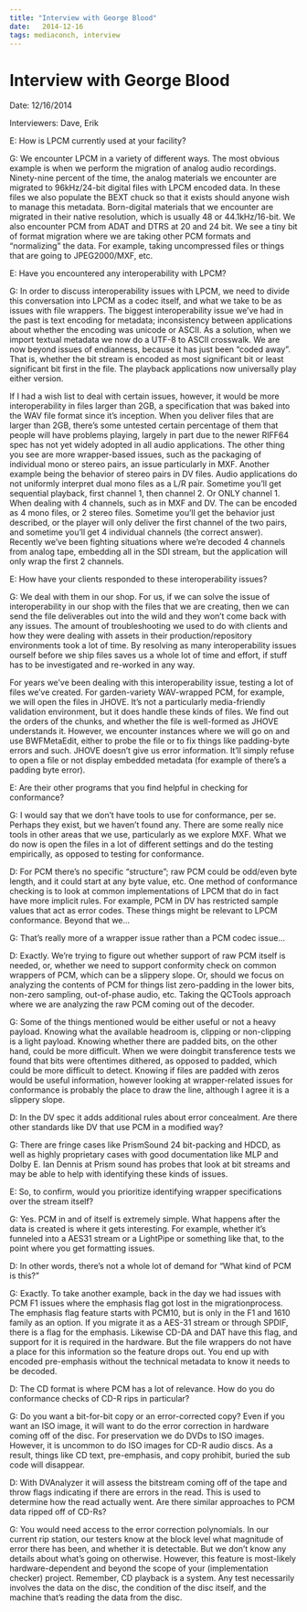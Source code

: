 ```yaml
---
title: "Interview with George Blood"
date:   2014-12-16
tags: mediaconch, interview
---
```


# Interview with George Blood

Date: 12/16/2014

Interviewers: Dave, Erik

E: How is LPCM currently used at your facility?

G: We encounter LPCM in a variety of different ways. The most obvious example is when we perform the migration of analog audio recordings. Ninety-nine percent of the time, the analog materials we encounter are migrated to 96kHz/24-bit digital files with LPCM encoded data. In these files we also populate the BEXT chuck so that it exists should anyone wish to manage this metadata. Born-digital materials that we encounter are migrated in their native resolution, which is usually 48 or 44.1kHz/16-bit. We also encounter PCM from ADAT and DTRS at 20 and 24 bit. We see a tiny bit of format migration where we are taking other PCM formats and “normalizing” the data. For example, taking uncompressed files or things that are going to JPEG2000/MXF, etc.

E: Have you encountered any interoperability with LPCM?

G: In order to discuss interoperability issues with LPCM, we need to divide this conversation into LPCM as a codec itself, and what we take to be as issues with file wrappers. The biggest interoperability issue we’ve had in the past is text encoding for metadata; inconsistency between applications about whether the encoding was unicode or ASCII. As a solution, when we import textual metadata we now do a UTF-8 to ASCII crosswalk. We are now beyond issues of endianness, because it has just been “coded away”. That is, whether the bit stream is encoded as most significant bit or least significant bit first in the file. The playback applications now universally play either version.

If I had a wish list to deal with certain issues, however, it would be more interoperability in files larger than 2GB, a specification that was baked into the WAV file format since it’s inception. When you deliver files that are larger than 2GB, there’s some untested certain percentage of them that people will have problems playing, largely in part due to the newer RIFF64 spec has not yet widely adopted in all audio applications. The other thing you see are more wrapper-based issues, such as the packaging of individual mono or stereo pairs, an issue particularly in MXF. Another example being the behavior of stereo pairs in DV files. Audio applications do not uniformly interpret dual mono files as a L/R pair. Sometime you’ll get sequential playback, first channel 1, then channel 2. Or ONLY channel 1. When dealing with 4 channels, such as in MXF and DV.  The can be encoded as 4 mono files, or 2 stereo files. Sometime you’ll get the behavior just described, or the player will only deliver the first channel of the two pairs, and sometime you’ll get 4 individual channels (the correct answer).  Recently we’ve been fighting situations where we’re decoded 4 channels from analog tape, embedding all in the SDI stream, but the application will only wrap the first 2 channels.

E: How have your clients responded to these interoperability issues?

G: We deal with them in our shop. For us, if we can solve the issue of interoperability in our shop with the files that we are creating, then we can send the file deliverables out into the wild and they won’t come back with any issues. The amount of troubleshooting we used  to do with clients and how they were dealing with assets in their production/repository environments took a lot of time. By resolving as many interoperability issues ourself before we ship files saves us a whole lot of time and effort, if stuff has to be investigated and re-worked in any way.

For years we’ve been dealing with this interoperability issue, testing a lot of files we’ve created. For garden-variety WAV-wrapped PCM, for example, we will open the files in JHOVE. It’s not a particularly media-friendly validation environment, but it does handle these kinds of files. We find out the orders of the chunks, and whether the file is well-formed as JHOVE understands it. However, we encounter instances where we will go on and use BWFMetaEdit, either to probe the file or to fix things like padding-byte errors and such. JHOVE doesn’t give us error information. It’ll simply refuse to open a file or not display embedded metadata (for example of there’s a padding byte error).

E: Are their other programs that you find helpful in checking for conformance?

G: I would say that we don’t have tools to use for conformance, per se. Perhaps they exist, but we haven’t found any. There are some really nice tools in other areas that we use, particularly as we explore MXF. What we do now is open the files in a lot of different settings and do the testing empirically, as opposed to testing for conformance.

D: For PCM there’s no specific “structure”; raw PCM could be odd/even byte length, and it could start at any byte value, etc. One method of conformance checking is to look at common implementations of LPCM that do in fact have more implicit rules. For example, PCM in DV has restricted sample values that act as error codes. These things might be relevant to LPCM conformance. Beyond that we…

G: That’s really more of a wrapper issue rather than a PCM codec issue…

D: Exactly. We’re trying to figure out whether support of raw PCM itself is needed, or, whether we need to support conformity check on common wrappers of PCM, which can be a slippery slope. Or, should we focus on analyzing the contents of PCM for things list zero-padding in the lower bits, non-zero sampling, out-of-phase audio, etc. Taking the QCTools approach where we are analyzing the raw PCM coming out of the decoder.

G: Some of the things mentioned would be either useful or not a heavy payload. Knowing what the available headroom is, clipping or non-clipping is a light payload. Knowing whether there are padded bits, on the other hand, could be more difficult. When we were doingbit transference tests we found that bits were oftentimes dithered, as opposed to padded, which could be more difficult to detect. Knowing if files are padded with zeros would be useful information, however looking at wrapper-related issues for conformance is probably the place to draw the line, although I agree it is a slippery slope.

D: In the DV spec it adds additional rules about error concealment. Are there other standards like DV that use PCM in a modified way?

G: There are fringe cases like PrismSound 24 bit-packing and HDCD, as well as highly proprietary cases with good documentation like MLP and Dolby E. Ian Dennis at Prism sound has probes that look at bit streams and may be able to help with identifying these kinds of issues.

E: So, to confirm, would you prioritize identifying wrapper specifications over the stream itself?

G: Yes. PCM in and of itself is extremely simple. What happens after the data is created is where it gets interesting. For example, whether it’s funneled into a AES31 stream or a LightPipe or something like that, to the point where you get formatting issues.

D: In other words, there’s not a whole lot of demand for “What kind of PCM is this?”

G: Exactly. To take another example, back in the day we had issues with PCM F1 issues where the emphasis flag got lost in the migrationprocess. The emphasis flag feature starts with PCM10, but is only in the F1 and 1610 family as an option. If you migrate it as a AES-31 stream or through SPDIF, there is a flag for the emphasis. Likewise CD-DA and DAT have this flag, and support for it is required in the hardware. But the file wrappers do not have a place for this information so the feature drops out. You end up with encoded pre-emphasis without the technical metadata to know it needs to be decoded.

D: The CD format is where PCM has a lot of relevance. How do you do conformance checks of CD-R rips in particular?

G: Do you want a bit-for-bit copy or an error-corrected copy? Even if you want an ISO image, it will want to do the error correction in hardware coming off of the disc. For preservation we do DVDs to ISO images. However, it is uncommon to do ISO images for CD-R audio discs. As a result, things like CD text, pre-emphasis, and copy prohibit, buried the sub code will disappear.

D: With DVAnalyzer it will assess the bitstream coming off of the tape and throw flags indicating if there are errors in the read. This is used to determine how the read actually went. Are there similar approaches to PCM data ripped off of CD-Rs?

G: You would need access to the error correction polynomials. In our current rip station, our testers know at the block level what magnitude of error there has been, and whether it is detectable. But we don’t know any details about what’s going on otherwise. However, this feature is most-likely hardware-dependent and beyond the scope of your (implementation checker) project. Remember, CD playback is a system. Any test necessarily involves the data on the disc, the condition of the disc itself, and the machine that’s reading the data from the disc.
